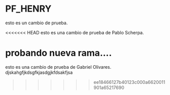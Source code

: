 # PF_HENRY

esto es un cambio de prueba.

<<<<<<< HEAD
esto es una cambio de prueba de Pablo Scherpa.

probando nueva rama....
=======
esto es una cambio de prueba de Gabriel Olivares.
djskahgfjkdsgfkjasdgjkfdsakfjsa
>>>>>>> ee18466127b40123c000a6620011901a65217690

